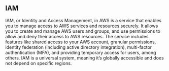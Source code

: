 ## IAM

IAM, or Identity and Access Management, in AWS is a service that enables you to manage access to AWS services and resources securely. It allows you to create and manage AWS users and groups, and use permissions to allow and deny their access to AWS resources. The service includes features like shared access to your AWS account, granular permissions, identity federation (including active directory integration), multi-factor authentication (MFA), and providing temporary access for users, among others. IAM is a universal system, meaning it’s globally accessible and does not depend on specific regions.

